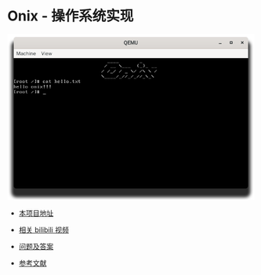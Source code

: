 # Onix - 操作系统实现

![](./docs/others/images/snapshot.png)

- [本项目地址](https://github.com/StevenBaby/onix)

- [相关 bilibili 视频](https://www.bilibili.com/video/BV1gR4y1u7or/)

- [问题及答案](./docs/others/问题及答案%20(Question%20and%20Answer).md)

- [参考文献](./docs/others/参考文献.md)